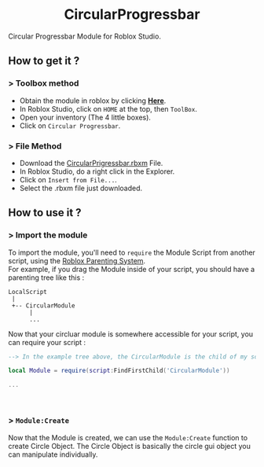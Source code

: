 <h1 align='center'>
  CircularProgressbar
</h1>
Circular Progressbar Module for Roblox Studio.

## How to get it ?

### > Toolbox method
- Obtain the module in roblox by clicking [<b>Here</b>](https://www.roblox.com/library/13513052096/Circular-Progressbar-Module).
- In Roblox Studio, click on `HOME` at the top, then `ToolBox`.
- Open your inventory (The 4 little boxes).
- Click on `Circular Progressbar`.

### > File Method
- Download the [CircularPrigressbar.rbxm](https://github.com/paulogarithm/CircularProgressbar/blob/main/CircularProgressbar.rbxm) File.
- In Roblox Studio, do a right click in the Explorer.
- Click on `Insert from File...`.
- Select the .rbxm file just downloaded.

## How to use it ?

### > Import the module

To import the module, you'll need to `require` the Module Script from another script, using the [Roblox Parenting System](https://create.roblox.com/docs/education/coding-1/parents-and-children). <br>
For example, if you drag the Module inside of your script, you should have a parenting tree like this :
```
LocalScript
 |
 +-- CircularModule
      |
      ...
```
Now that your circluar module is somewhere accessible for your script, you can require your script :
```lua
--> In the example tree above, the CircularModule is the child of my script.

local Module = require(script:FindFirstChild('CircularModule'))

...
```

<br>

### > `Module:Create`

Now that the Module is created, we can use the `Module:Create` function to create Circle Object. The Circle Object is basically the circle gui object you can manipulate individually.
```lua


